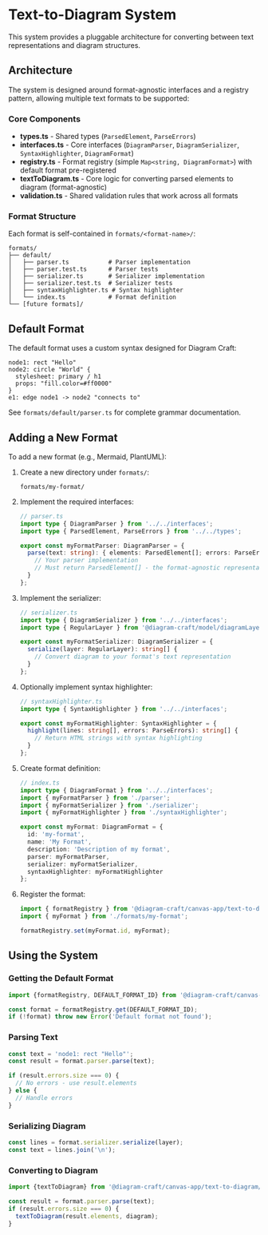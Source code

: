 # Text-to-Diagram System

This system provides a pluggable architecture for converting between text representations and diagram structures.

## Architecture

The system is designed around format-agnostic interfaces and a registry pattern, allowing multiple text formats to be
supported:

### Core Components

- **types.ts** - Shared types (`ParsedElement`, `ParseErrors`)
- **interfaces.ts** - Core interfaces (`DiagramParser`, `DiagramSerializer`, `SyntaxHighlighter`, `DiagramFormat`)
- **registry.ts** - Format registry (simple `Map<string, DiagramFormat>`) with default format pre-registered
- **textToDiagram.ts** - Core logic for converting parsed elements to diagram (format-agnostic)
- **validation.ts** - Shared validation rules that work across all formats

### Format Structure

Each format is self-contained in `formats/<format-name>/`:

```
formats/
├── default/
│   ├── parser.ts           # Parser implementation
│   ├── parser.test.ts      # Parser tests
│   ├── serializer.ts       # Serializer implementation
│   ├── serializer.test.ts  # Serializer tests
│   ├── syntaxHighlighter.ts # Syntax highlighter
│   └── index.ts            # Format definition
└── [future formats]/
```

## Default Format

The default format uses a custom syntax designed for Diagram Craft:

```
node1: rect "Hello"
node2: circle "World" {
  stylesheet: primary / h1
  props: "fill.color=#ff0000"
}
e1: edge node1 -> node2 "connects to"
```

See `formats/default/parser.ts` for complete grammar documentation.

## Adding a New Format

To add a new format (e.g., Mermaid, PlantUML):

1. Create a new directory under `formats/`:
   ```
   formats/my-format/
   ```

2. Implement the required interfaces:
   ```typescript
   // parser.ts
   import type { DiagramParser } from '../../interfaces';
   import type { ParsedElement, ParseErrors } from '../../types';

   export const myFormatParser: DiagramParser = {
     parse(text: string): { elements: ParsedElement[]; errors: ParseErrors } {
       // Your parser implementation
       // Must return ParsedElement[] - the format-agnostic representation
     }
   };
   ```

3. Implement the serializer:
   ```typescript
   // serializer.ts
   import type { DiagramSerializer } from '../../interfaces';
   import type { RegularLayer } from '@diagram-craft/model/diagramLayerRegular';

   export const myFormatSerializer: DiagramSerializer = {
     serialize(layer: RegularLayer): string[] {
       // Convert diagram to your format's text representation
     }
   };
   ```

4. Optionally implement syntax highlighter:
   ```typescript
   // syntaxHighlighter.ts
   import type { SyntaxHighlighter } from '../../interfaces';

   export const myFormatHighlighter: SyntaxHighlighter = {
     highlight(lines: string[], errors: ParseErrors): string[] {
       // Return HTML strings with syntax highlighting
     }
   };
   ```

5. Create format definition:
   ```typescript
   // index.ts
   import type { DiagramFormat } from '../../interfaces';
   import { myFormatParser } from './parser';
   import { myFormatSerializer } from './serializer';
   import { myFormatHighlighter } from './syntaxHighlighter';

   export const myFormat: DiagramFormat = {
     id: 'my-format',
     name: 'My Format',
     description: 'Description of my format',
     parser: myFormatParser,
     serializer: myFormatSerializer,
     syntaxHighlighter: myFormatHighlighter
   };
   ```

6. Register the format:
   ```typescript
   import { formatRegistry } from '@diagram-craft/canvas-app/text-to-diagram/registry';
   import { myFormat } from './formats/my-format';

   formatRegistry.set(myFormat.id, myFormat);
   ```

## Using the System

### Getting the Default Format

```typescript
import {formatRegistry, DEFAULT_FORMAT_ID} from '@diagram-craft/canvas-app/text-to-diagram/registry';

const format = formatRegistry.get(DEFAULT_FORMAT_ID);
if (!format) throw new Error('Default format not found');
```

### Parsing Text

```typescript
const text = 'node1: rect "Hello"';
const result = format.parser.parse(text);

if (result.errors.size === 0) {
  // No errors - use result.elements
} else {
  // Handle errors
}
```

### Serializing Diagram

```typescript
const lines = format.serializer.serialize(layer);
const text = lines.join('\n');
```

### Converting to Diagram

```typescript
import {textToDiagram} from '@diagram-craft/canvas-app/text-to-diagram/textToDiagram';

const result = format.parser.parse(text);
if (result.errors.size === 0) {
  textToDiagram(result.elements, diagram);
}
```
